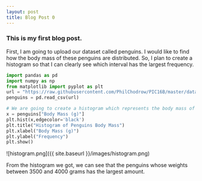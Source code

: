 ```yaml
---
layout: post
title: Blog Post 0
---
```



### This is my first blog post.

First, I am going to upload our dataset called penguins. I would like to find how
the body mass of these penguins are distributed. So, I plan to create a histogram
so that I can clearly see which interval has the largest frequency.

```python
import pandas as pd
import numpy as np
from matplotlib import pyplot as plt
url = "https://raw.githubusercontent.com/PhilChodrow/PIC16B/master/datasets/palmer_penguins.csv"
penguins = pd.read_csv(url)

# We are going to create a histogram which represents the body mass of penguins
x = penguins["Body Mass (g)"]
plt.hist(x,edgecolor='black')
plt.title("Histogram of Penguins Body Mass")
plt.xlabel("Body Mass (g)")
plt.ylabel("Frequency")
plt.show()
``` 
![histogram.png]({{ site.baseurl }}/images/histogram.png)

From the histogram we got, we can see that the penguins whose weights between
3500 and 4000 grams has the largest amount.
